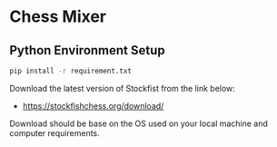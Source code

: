 # Chess Mixer

## Python Environment Setup
```bash
pip install -r requirement.txt
```
Download the latest version of Stockfist from the link below:
- https://stockfishchess.org/download/

Download should be base on the OS used on your local machine and computer requirements.
